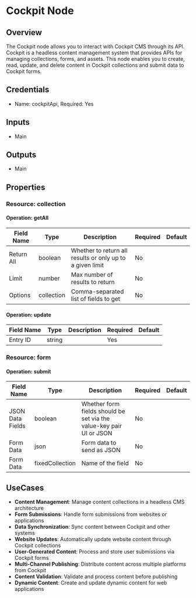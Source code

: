 # Cockpit Node

## Overview

The Cockpit node allows you to interact with Cockpit CMS through its API. Cockpit is a headless content management system that provides APIs for managing collections, forms, and assets. This node enables you to create, read, update, and delete content in Cockpit collections and submit data to Cockpit forms.

## Credentials

- Name: cockpitApi, Required: Yes

## Inputs

- Main

## Outputs

- Main

## Properties

### Resource: collection

#### Operation: getAll

| Field Name | Type | Description | Required | Default |
|---|---|---|---|---|
| Return All | boolean | Whether to return all results or only up to a given limit | No |  |
| Limit | number | Max number of results to return | No |  |
| Options | collection | Comma-separated list of fields to get | No |  |

#### Operation: update

| Field Name | Type | Description | Required | Default |
|---|---|---|---|---|
| Entry ID | string |  | Yes |  |

### Resource: form

#### Operation: submit

| Field Name | Type | Description | Required | Default |
|---|---|---|---|---|
| JSON Data Fields | boolean | Whether form fields should be set via the value-key pair UI or JSON | No |  |
| Form Data | json | Form data to send as JSON | No |  |
| Form Data | fixedCollection | Name of the field | No |  |

## UseCases

- **Content Management**: Manage content collections in a headless CMS architecture
- **Form Submissions**: Handle form submissions from websites or applications
- **Data Synchronization**: Sync content between Cockpit and other systems
- **Website Updates**: Automatically update website content through Cockpit collections
- **User-Generated Content**: Process and store user submissions via Cockpit forms
- **Multi-Channel Publishing**: Distribute content across multiple platforms from Cockpit
- **Content Validation**: Validate and process content before publishing
- **Dynamic Content**: Create and update dynamic content for web applications

